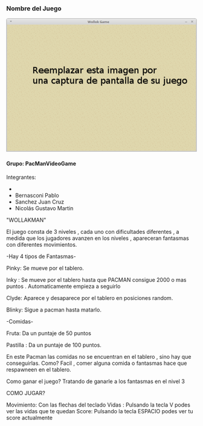 ### Nombre del Juego

![capturaJuego](assets/capturaJuego.png)

#### Grupo: PacManVideoGame

Integrantes:

- 
- Bernasconi Pablo
- Sanchez Juan Cruz 
- Nicolás Gustavo Martin


"WOLLAKMAN"

El juego consta de 3 niveles , cada uno con dificultades diferentes , a medida que los jugadores avanzen en los niveles , apareceran fantasmas con diferentes movimientos.

-Hay 4 tipos de Fantasmas-

Pinky: Se mueve por el tablero.

Inky : Se mueve por el tablero hasta que PACMAN consigue 2000 o mas puntos . Automaticamente empieza a seguirlo

Clyde: Aparece y desaparece por el tablero en posiciones random.

Blinky: Sigue a pacman hasta matarlo.

-Comidas-

Fruta: Da un puntaje de 50 puntos

Pastilla : Da un puntaje de 100 puntos.

En este Pacman las comidas no se encuentran en el tablero , sino hay que conseguirlas. Como? Facil , comer alguna comida o fantasmas hace que respawneen en el tablero.


Como ganar el juego? Tratando de ganarle a los fantasmas en el nivel 3

COMO JUGAR?

Movimiento: Con las flechas del teclado
Vidas : Pulsando la tecla V podes ver las vidas que te quedan
Score: Pulsando la tecla ESPACIO podes ver tu score actualmente